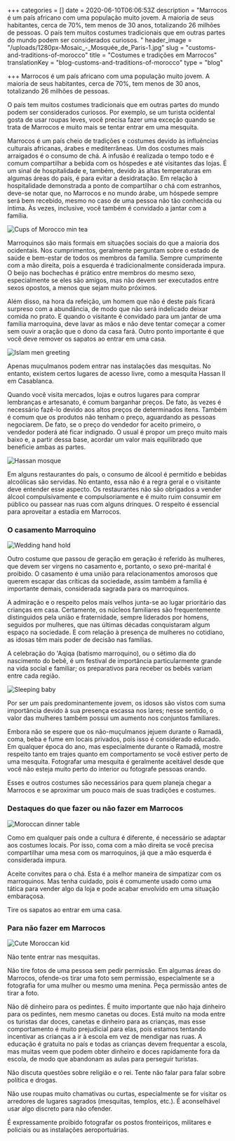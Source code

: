 +++
categories = []
date = 2020-06-10T06:06:53Z
description = "Marrocos é um país africano com uma população muito jovem. A maioria de seus habitantes, cerca de 70%, tem menos de 30 anos, totalizando 26 milhões de pessoas. O país tem muitos costumes tradicionais que em outras partes do mundo podem ser considerados curiosos. "
header_image = "/uploads/1280px-Mosaic_-_Mosquée_de_Paris-1.jpg"
slug = "customs-and-traditions-of-morocco"
title = "Costumes e tradições em Marrocos"
translationKey = "blog-customs-and-traditions-of-morocco"
type = "blog"

+++
Marrocos é um país africano com uma população muito jovem. A maioria de seus habitantes, cerca de 70%, tem menos de 30 anos, totalizando 26 milhões de pessoas.

O país tem muitos costumes tradicionais que em outras partes do mundo podem ser considerados curiosos. Por exemplo, se um turista ocidental gosta de usar roupas leves, você precisa fazer uma exceção quando se trata de Marrocos e muito mais se tentar entrar em uma mesquita.

Marrocos é um país cheio de tradições e costumes devido às influências culturais africanas, árabes e mediterrâneas. Um dos costumes mais arraigados é o consumo de chá. A infusão é realizada o tempo todo e é comum compartilhar a bebida com os hóspedes e até visitantes das lojas. É um sinal de hospitalidade e, também, devido às altas temperaturas em algumas áreas do país, é para evitar a desidratação. Em relação à hospitalidade demonstrada a ponto de compartilhar o chá com estranhos, deve-se notar que, no Marrocos e no mundo árabe, um hóspede sempre será bem recebido, mesmo no caso de uma pessoa não tão conhecida ou íntima. Às vezes, inclusive, você também é convidado a jantar com a família.

![Cups of Morocco min tea](/uploads/1582275876513.jpg "Cups of Morocco min tea")

Marroquinos são mais formais em situações sociais do que a maioria dos ocidentais. Nos cumprimentos, geralmente perguntam sobre o estado de saúde e bem-estar de todos os membros da família. Sempre cumprimente com a mão direita, pois a esquerda é tradicionalmente considerada impura. O beijo nas bochechas é prático entre membros do mesmo sexo, especialmente se eles são amigos, mas não devem ser executados entre sexos opostos, a menos que sejam muito próximos.

Além disso, na hora da refeição, um homem que não é deste país ficará surpreso com a abundância, de modo que não será indelicado deixar comida no prato. E quando o visitante é convidado para um jantar de uma família marroquina, deve lavar as mãos e não deve tentar começar a comer sem ouvir a oração que o dono da casa fará. Outro ponto importante é que você deve remover os sapatos ao entrar em uma casa.

![Islam men greeting](/uploads/20170625_2_24412798_23478524.jpg "Islam men greeting")

Apenas muçulmanos podem entrar nas instalações das mesquitas. No entanto, existem certos lugares de acesso livre, como a mesquita Hassan II em Casablanca.

Quando você visita mercados, lojas e outros lugares para comprar lembranças e artesanato, é comum barganhar preços. De fato, às vezes é necessário fazê-lo devido aos altos preços de determinados itens. Também é comum que os produtos não tenham o preço, aguardando as pessoas negociarem. De fato, se o preço do vendedor for aceito primeiro, o vendedor poderá até ficar indignado. O usual é propor um preço muito mais baixo e, a partir dessa base, acordar um valor mais equilibrado que beneficie ambas as partes.

![Hassan mosque](/uploads/photo-1542618027-b4145e30fa10.jpeg "Hassan mosque")

Em alguns restaurantes do país, o consumo de álcool é permitido e bebidas alcoólicas são servidas. No entanto, essa não é a regra geral e o visitante deve entender esse aspecto. Os restaurantes não são obrigados a vender álcool compulsivamente e compulsoriamente e é muito ruim consumir em público ou passear nas ruas com alguns drinques. O respeito é essencial para aproveitar a estadia em Marrocos.

### **O casamento Marroquino**

![Wedding hand hold](/uploads/punjabi-wedding_.jpg "Wedding hand hold")

Outro costume que passou de geração em geração é referido às mulheres, que devem ser virgens no casamento e, portanto, o sexo pré-marital é proibido. O casamento é uma união para relacionamentos amorosos que querem escapar das críticas da sociedade, assim também a família é importante demais, considerada sagrada para os marroquinos.

A admiração e o respeito pelos mais velhos junta-se ao lugar prioritário das crianças em casa. Certamente, os núcleos familiares são frequentemente distinguidos pela união e fraternidade, sempre liderados por homens, seguidos por mulheres, que nas últimas décadas conquistaram algum espaço na sociedade. E com relação à presença de mulheres no cotidiano, as idosas têm mais poder de decisão nas famílias.

A celebração do 'Aqiqa (batismo marroquino), ou o sétimo dia do nascimento do bebê, é um festival de importância particularmente grande na vida social e familiar; os preparativos para receber os bebês variam entre cada região.

![Sleeping baby](/uploads/Religious-Mother-took-her-baby-out-and-dress-him-in-Arabic-style-in-Tehran-Iran.jpg "Sleeping baby")

Por ser um país predominantemente jovem, os idosos são vistos com suma importância devido à sua presença escassa nos lares; nesse sentido, o valor das mulheres também possui um aumento nos conjuntos familiares.

Embora não se espere que os não-muçulmanos jejuem durante o Ramadã, coma, beba e fume em locais privados, pois isso é considerado educado. Em qualquer época do ano, mas especialmente durante o Ramadã, mostre respeito tanto em trajes quanto em comportamento se você estiver perto de uma mesquita. Fotografar uma mesquita é geralmente aceitável desde que você não esteja muito perto do interior ou fotografe pessoas orando.

Esses e outros costumes são necessários para quem planeja chegar a Marrocos e se aproximar um pouco mais de suas tradições e costumes.

### **Destaques do que fazer ou não fazer em Marrocos**

![Moroccan dinner table](/uploads/1024px-Moroccan_food-10-1.jpg "Moroccan dinner table")

Como em qualquer país onde a cultura é diferente, é necessário se adaptar aos costumes locais. Por isso, coma com a mão direita se você precisa compartilhar uma mesa com os marroquinos, já que a mão esquerda é considerada impura.

Aceite convites para o chá. Esta é a melhor maneira de simpatizar com os marroquinos. Mas tenha cuidado, pois é comumente usado como uma tática para vender algo da loja e pode acabar envolvido em uma situação embaraçosa.

Tire os sapatos ao entrar em uma casa.

### **Para não fazer em Marrocos**

![Cute Moroccan kid](/uploads/1582274929206.jpg "Cute Moroccan kid")

Não tente entrar nas mesquitas.

Não tire fotos de uma pessoa sem pedir permissão. Em algumas áreas do Marrocos, ofende-os tirar uma foto sem permissão, especialmente se a fotografia for uma mulher ou mesmo uma menina. Peça permissão antes de tirar a foto.

Não dê dinheiro para os pedintes. É muito importante que não haja dinheiro para os pedintes, nem mesmo canetas ou doces. Está muito na moda entre os turistas dar doces, canetas e dinheiro para as crianças, mas esse comportamento é muito prejudicial para elas, pois estamos tentando incentivar as crianças a ir à escola em vez de mendigar nas ruas. A educação é gratuita no país e todas as crianças devem frequentar a escola, mas muitas veem que podem obter dinheiro e doces rapidamente fora da escola, de modo que abandonam as aulas para perseguir turistas.

Não discuta questões sobre religião e o rei. Tente não falar para falar sobre política e drogas.

Não use roupas muito chamativas ou curtas, especialmente se for visitar os arredores de lugares sagrados (mesquitas, templos, etc.). É aconselhável usar algo discreto para não ofender.

É expressamente proibido fotografar os postos fronteiriços, militares e policiais ou as instalações aeroportuárias.